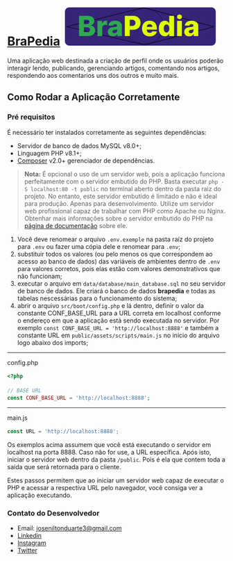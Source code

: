 # [BraPedia](http://brapedia.infinityfreeapp.com/) ![Logo BraPedia](https://raw.githubusercontent.com/Nilton-hub/BraPedia/0d1a290e97a20430fc02c92075a25450c8c60269/public/assets/images/logo.svg)

Uma aplicação web destinada a criação de perfil onde os usuários poderão interagir lendo, publicando, gerenciando artigos, comentando nos artigos, respondendo aos comentarios uns dos outros e muito mais.

## Como Rodar a Aplicação Corretamente

### Pré requisitos

É necessário ter instalados corretamente as seguintes dependências:

- Servidor de banco de dados MySQL v8.0+;
- Linguagem PHP v8.1+;
- [Composer](https://getcomposer.org/) v2.0+ gerenciador de dependências.

> **Nota:** É opcional o uso de um servidor web, pois a aplicação funciona perfeitamente com o servidor embutido do PHP. Basta executar `php -S localhost:80 -t public` no terminal aberto dentro da pasta raiz do projeto. No entanto, este servidor embutido é limitado e não é ideal para produção. Apenas para desenvolvimento. Utilize um servidor web profissional capaz de trabalhar com PHP como Apache ou Nginx.
> Obtenhar mais informações sobre o servidor embutido do PHP na [página de documentação](https://www.php.net/manual/pt_BR/features.commandline.webserver.php) sobre ele.

1. Você deve renomear o arquivo `.env.exemple` na pasta raíz do projeto para `.env` ou fazer uma cópia dele e renomear 
para `.env`;
2. substituir todos os valores (ou pelo menos os que correspondem ao acesso ao banco de dados) das variáveis de ambientes
dentro de `.env` para valores corretos, pois elas estão com valores demonstrativos que não funcionam;
3. executar o arquivo em `data/database/main_database.sql` no seu servidor de banco de dados. Ele criará o banco de dados **brapedia** e todas as 
tabelas nescessárias para o funcionamento do sistema;
4. abrir o arquivo `src/boot/config.php` e lá dentro, definir o valor da constante CONF_BASE_URL para a URL correta em 
localhost conforme o endereço em que a aplicação está sendo executada no servidor. Por exemplo `const CONF_BASE_URL = 'http://localhost:8888'` e também a 
constante URL em `public/assets/scripts/main.js` no início do arquivo logo abaixo dos imports;
__________
config.php
```php
<?php

// BASE URL
const CONF_BASE_URL = 'http://localhost:8888';
```
_________________________
main.js
```javascript
const URL = 'http://localhost:8888';
```
Os exemplos acima assumem que você está executando o servidor em localhost na porta 8888. Caso não for use, a URL específica.
Após isto, iniciar o servidor web dentro da pasta `/public`. Pois é ela que contem toda a saída que será retornada para o cliente.

Estes passos permitem que ao iniciar um servidor web capaz de executar o PHP e acessar a respectiva URL pelo navegador, 
você consiga ver a aplicação executando.

### Contato do Desenvolvedor

- Email: [joseniltonduarte3@gmail.com](mailto:joseniltonduarte3@gmail.com)
- [Linkedin](https://www.linkedin.com/in/nilton-duarte-05b530175/)
- [Instagram](https://www.instagram.com/duarte_2000/)
- [Twitter](https://twitter.com/NiltonD17284468)

